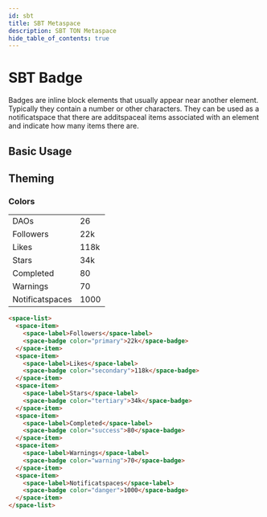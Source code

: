 ```yaml
---
id: sbt
title: SBT Metaspace
description: SBT TON Metaspace
hide_table_of_contents: true
---
```


# SBT Badge

Badges are inline block elements that usually appear near another element. Typically they contain a number or other characters. They can be used as a notificatspace that there are additspaceal items associated with an element and indicate how many items there are.

## Basic Usage​

## Theming​

### Colors

|                 |      |
| --------------- | ---- |
| DAOs            | 26   |
| Followers       | 22k  |
| Likes           | 118k |
| Stars           | 34k  |
| Completed       | 80   |
| Warnings        | 70   |
| Notificatspaces | 1000 |

```html
<space-list>
  <space-item>
    <space-label>Followers</space-label>
    <space-badge color="primary">22k</space-badge>
  </space-item>
  <space-item>
    <space-label>Likes</space-label>
    <space-badge color="secondary">118k</space-badge>
  </space-item>
  <space-item>
    <space-label>Stars</space-label>
    <space-badge color="tertiary">34k</space-badge>
  </space-item>
  <space-item>
    <space-label>Completed</space-label>
    <space-badge color="success">80</space-badge>
  </space-item>
  <space-item>
    <space-label>Warnings</space-label>
    <space-badge color="warning">70</space-badge>
  </space-item>
  <space-item>
    <space-label>Notificatspaces</space-label>
    <space-badge color="danger">1000</space-badge>
  </space-item>
</space-list>
```
